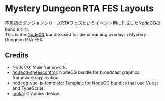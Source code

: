 # Mystery Dungeon RTA FES Layouts
不思議のダンジョンシリーズRTAフェスというイベント用に作成したNodeCGのbundleです。  
This is the [NodeCG](http://github.com/nodecg/nodecg) bundle used for the streaming overlay in Mystery Dungeon RTA FES.  

## Credits
- [NodeCG](https://github.com/nodecg/nodecg): Main framework.
- [nodecg-speedcontrol](https://github.com/speedcontrol/nodecg-speedcontrol): NodeCG bundle for broadcast graphics framework/application.
- [nodecg-vue-ts-template](https://github.com/zoton2/nodecg-vue-ts-template): Template for NodeCG bundles that use Vue.js and TypeScript.
- [moka](https://mokaplus.net): Graphics design.
